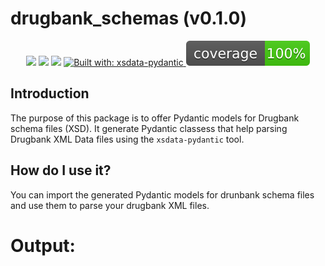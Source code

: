 # drugbank_schemas (v0.1.0)

<p align="center">
    <img src="https://img.shields.io/pypi/dm/rxiv-types?style=flat-square" />
    <img src="https://img.shields.io/pypi/l/rxiv-types?style=flat-square"/>
    <img src="https://img.shields.io/pypi/v/rxiv-types?style=flat-square"/>
    <a href="https://github.com/tefra/xsdata-pydantic">
        <img alt="Built with: xsdata-pydantic" src="https://img.shields.io/badge/Built%20with-xsdata--pydantic-blue">
    </a>
    <a href="https://github.com/dbrgn/coverage-badge">
        <img src="./images/coverage.svg">
    </a>
</p>

## Introduction

The purpose of this package is to offer Pydantic models for Drugbank schema files (XSD).
It generate Pydantic classess that help parsing Drugbank XML Data files using the
`xsdata-pydantic` tool. 

<!-- ## Why do I need this?

Parsing XML on its own is challenging. Add to it the feature rich data inside of each
citation, and you will find yourself with hours or days of navigating the XML structure.

The approach here was to autogenerate Pydantic classes to parse the XML using the
`xsdata-pydantic` tool. This approach has the benefit of making sure every piece of data
is parsed properly, and an error is thrown if something is missing or incorrect. Instead
of using dictionaries to hold the data, Pydantic classes have the benefit of providing
type hints with tab completion for IDEs, making it easier to navigate the complex
structure of the citation data. -->

## How do I use it?
You can import the generated Pydantic models for drunbank schema files and use them 
to parse your drugbank XML files.

<!-- ### Example 1: Parse ChemRxiv Data

```python
from pathlib import Path

import requests

from drugbank_schemas.models.drugbank_latest import Drugbank

chemrxiv_url = "https://chemrxiv.org/engage/chemrxiv/public-api/v1/oai?verb=ListRecords&metadataPrefix=oai_dc&from=2000-01-01"

# 1. Get some chemrxiv data from the API
result = requests.get(chemrxiv_url)
destination = Path(f"downloads/data/chemrxiv.xml")
destination.parent.mkdir(parents=True, exist_ok=True)
with open(destination, "wb") as fw:
    fw.write(result.content)

# 2. Parse the data, and display the first article title
result = chemrxiv_records(destination)

# 3. Print some information about the first record
print("Paper 1:")
print(f"Title: {''.join(result.list_records.record[0].metadata.dc.title)}")
print(f"Authors: {'; '.join(result.list_records.record[0].metadata.dc.creator)}")
print(f"Abstract: {''.join(result.list_records.record[0].metadata.dc.description)}")
``` -->

# Output:
<!-- 
```bash
Paper 1:
Title: Excitonics: A universal set of binary gates for molecular exciton processing and signaling
Authors: Nicolas, Sawaya; Dmitrij, Rappoport; Daniel, Tabor; Alan, Aspuru-Guzik
Abstract: The ability to regulate energy transfer pathways through materials is an
 important goal of nanotechnology, as a greater degree of control is 
crucial for developing sensing, solar energy, and bioimaging 
applications. Such control necessitates a toolbox of actuation methods 
that can direct energy transfer based on user input. Here we propose a 
novel molecular exciton gate, analogous to a traditional transistor, for
 controlling exciton migration in chromophoric systems. The gate may be 
activated with an input of light or an input flow of excitons. Unlike 
previous gates and switches that control exciton transfer, our proposal 
does not require isomerization or molecular rearrangement, instead 
relying on excitation migration via the second singlet (S2) state of the
 gate molecule--hence the system is named an "S2 exciton gate." After 
presenting a set of system properties required for proper function of 
the S2 exciton gate, we show how one would overcome the two possible 
challenges: short-lived excited states and suppression of false 
positives. Precision and error rates are studied computationally in a 
model system with respect to excited-state decay rates and variations in
 molecular orientation. Finally, we demonstrate that the S2 exciton gate
 gate can be used to produce binary logical AND, OR, and NOT operations,
 providing a universal excitonic computation platform with a range of 
potential applications, including e.g. in signal processing for 
microscopy.
``` -->

<!-- 
### Why are the return structures so complicated?

The return structures are a direct reflection of the XML format defined by OAI and any
customizations from the hosting preprint servers. In the future some utility classes
might be made for common components (title, authors, etc), but for now this is intended
to be an unbiased way of parsing the XML. -->
